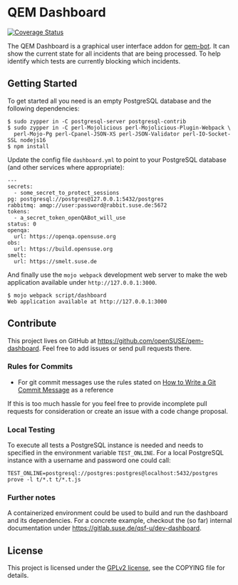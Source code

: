 # QEM Dashboard

[![Coverage Status](https://coveralls.io/repos/github/openSUSE/qem-dashboard/badge.svg?branch=main)](https://coveralls.io/github/openSUSE/qem-dashboard?branch=main)

The QEM Dashboard is a graphical user interface addon for [qem-bot](https://github.com/openSUSE/qem-bot). It can show
the current state for all incidents that are being processed. To help identify which tests are currently blocking
which incidents.

## Getting Started

  To get started all you need is an empty PostgreSQL database and the following dependencies:

    $ sudo zypper in -C postgresql-server postgresql-contrib
    $ sudo zypper in -C perl-Mojolicious perl-Mojolicious-Plugin-Webpack \
      perl-Mojo-Pg perl-Cpanel-JSON-XS perl-JSON-Validator perl-IO-Socket-SSL nodejs16
    $ npm install

Update the config file `dashboard.yml` to point to your PostgreSQL database (and other services where appropriate):

    ---
    secrets:
      - some_secret_to_protect_sessions
    pg: postgresql://postgres@127.0.0.1:5432/postgres
    rabbitmq: amqp://user:password@rabbit.suse.de:5672
    tokens:
      - a_secret_token_openQABot_will_use
    status: 0
    openqa:
      url: https://openqa.opensuse.org
    obs:
      url: https://build.opensuse.org
    smelt:
      url: https://smelt.suse.de


And finally use the `mojo webpack` development web server to make the web application available under
`http://127.0.0.1:3000`.

    $ mojo webpack script/dashboard
    Web application available at http://127.0.0.1:3000

## Contribute

This project lives on GitHub at https://github.com/openSUSE/qem-dashboard. Feel free to add issues or send pull
requests there.

### Rules for Commits

* For git commit messages use the rules stated on
  [How to Write a Git Commit Message](http://chris.beams.io/posts/git-commit/) as a reference

If this is too much hassle for you feel free to provide incomplete pull requests for consideration or create an issue
with a code change proposal.

### Local Testing

To execute all tests a PostgreSQL instance is needed and needs to specified in the environment variable `TEST_ONLINE`.
For a local PostgreSQL instance with a username and password one could call:

```
TEST_ONLINE=postgresql://postgres:postgres@localhost:5432/postgres prove -l t/*.t t/*.t.js
```
### Further notes
A containerized environment could be used to build and run the dashboard and its dependencies.
For a concrete example, checkout the (so far) internal documentation under
https://gitlab.suse.de/qsf-u/dev-dashboard.

## License

This project is licensed under the [GPLv2 license](http://www.gnu.org/licenses/gpl-2.0.html), see the COPYING file for
details.

